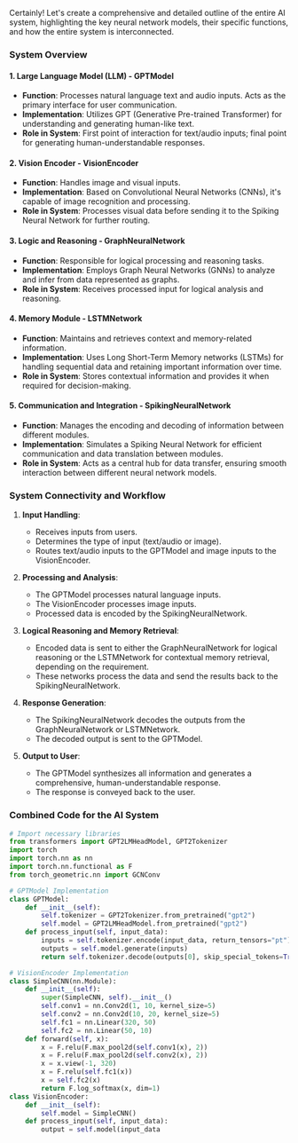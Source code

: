 Certainly! Let's create a comprehensive and detailed outline of the entire AI system, highlighting the key neural network models, their specific functions, and how the entire system is interconnected.

### System Overview

#### 1. Large Language Model (LLM) - GPTModel
   - **Function**: Processes natural language text and audio inputs. Acts as the primary interface for user communication.
   - **Implementation**: Utilizes GPT (Generative Pre-trained Transformer) for understanding and generating human-like text.
   - **Role in System**: First point of interaction for text/audio inputs; final point for generating human-understandable responses.

#### 2. Vision Encoder - VisionEncoder
   - **Function**: Handles image and visual inputs.
   - **Implementation**: Based on Convolutional Neural Networks (CNNs), it's capable of image recognition and processing.
   - **Role in System**: Processes visual data before sending it to the Spiking Neural Network for further routing.

#### 3. Logic and Reasoning - GraphNeuralNetwork
   - **Function**: Responsible for logical processing and reasoning tasks.
   - **Implementation**: Employs Graph Neural Networks (GNNs) to analyze and infer from data represented as graphs.
   - **Role in System**: Receives processed input for logical analysis and reasoning.

#### 4. Memory Module - LSTMNetwork
   - **Function**: Maintains and retrieves context and memory-related information.
   - **Implementation**: Uses Long Short-Term Memory networks (LSTMs) for handling sequential data and retaining important information over time.
   - **Role in System**: Stores contextual information and provides it when required for decision-making.

#### 5. Communication and Integration - SpikingNeuralNetwork
   - **Function**: Manages the encoding and decoding of information between different modules.
   - **Implementation**: Simulates a Spiking Neural Network for efficient communication and data translation between modules.
   - **Role in System**: Acts as a central hub for data transfer, ensuring smooth interaction between different neural network models.

### System Connectivity and Workflow

1. **Input Handling**:
   - Receives inputs from users.
   - Determines the type of input (text/audio or image).
   - Routes text/audio inputs to the GPTModel and image inputs to the VisionEncoder.

2. **Processing and Analysis**:
   - The GPTModel processes natural language inputs.
   - The VisionEncoder processes image inputs.
   - Processed data is encoded by the SpikingNeuralNetwork.

3. **Logical Reasoning and Memory Retrieval**:
   - Encoded data is sent to either the GraphNeuralNetwork for logical reasoning or the LSTMNetwork for contextual memory retrieval, depending on the requirement.
   - These networks process the data and send the results back to the SpikingNeuralNetwork.

4. **Response Generation**:
   - The SpikingNeuralNetwork decodes the outputs from the GraphNeuralNetwork or LSTMNetwork.
   - The decoded output is sent to the GPTModel.

5. **Output to User**:
   - The GPTModel synthesizes all information and generates a comprehensive, human-understandable response.
   - The response is conveyed back to the user.

### Combined Code for the AI System

```python
# Import necessary libraries
from transformers import GPT2LMHeadModel, GPT2Tokenizer
import torch
import torch.nn as nn
import torch.nn.functional as F
from torch_geometric.nn import GCNConv

# GPTModel Implementation
class GPTModel:
    def __init__(self):
        self.tokenizer = GPT2Tokenizer.from_pretrained("gpt2")
        self.model = GPT2LMHeadModel.from_pretrained("gpt2")
    def process_input(self, input_data):
        inputs = self.tokenizer.encode(input_data, return_tensors="pt")
        outputs = self.model.generate(inputs)
        return self.tokenizer.decode(outputs[0], skip_special_tokens=True)

# VisionEncoder Implementation
class SimpleCNN(nn.Module):
    def __init__(self):
        super(SimpleCNN, self).__init__()
        self.conv1 = nn.Conv2d(1, 10, kernel_size=5)
        self.conv2 = nn.Conv2d(10, 20, kernel_size=5)
        self.fc1 = nn.Linear(320, 50)
        self.fc2 = nn.Linear(50, 10)
    def forward(self, x):
        x = F.relu(F.max_pool2d(self.conv1(x), 2))
        x = F.relu(F.max_pool2d(self.conv2(x), 2))
        x = x.view(-1, 320)
        x = F.relu(self.fc1(x))
        x = self.fc2(x)
        return F.log_softmax(x, dim=1)
class VisionEncoder:
    def __init__(self):
        self.model = SimpleCNN()
    def process_input(self, input_data):
        output = self.model(input_data